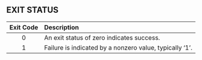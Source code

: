 <a id="exitstatus"></a>
## EXIT STATUS

| Exit Code | Description                                             |
| :-------: | :----------------                                       |
| 0         | An exit status of zero indicates success.               |  
| 1         | Failure is indicated by a nonzero value, typically ‘1’. |  
